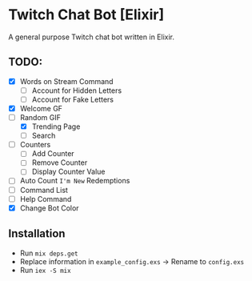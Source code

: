 # Twitch Chat Bot [Elixir]
A general purpose Twitch chat bot written in Elixir.

## TODO:
-   [X] Words on Stream Command
    - [ ] Account for Hidden Letters
    - [ ] Account for Fake Letters
-   [X] Welcome GF
-   [ ] Random GIF
    - [X] Trending Page
    - [ ] Search
-   [ ] Counters
    - [ ] Add Counter
    - [ ] Remove Counter
    - [ ] Display Counter Value
-   [ ] Auto Count `I'm New` Redemptions
-   [ ] Command List
-   [ ] Help Command
-   [X] Change Bot Color

## Installation
-   Run `mix deps.get`
-   Replace information in `example_config.exs` -> Rename to `config.exs`
-   Run `iex -S mix`

